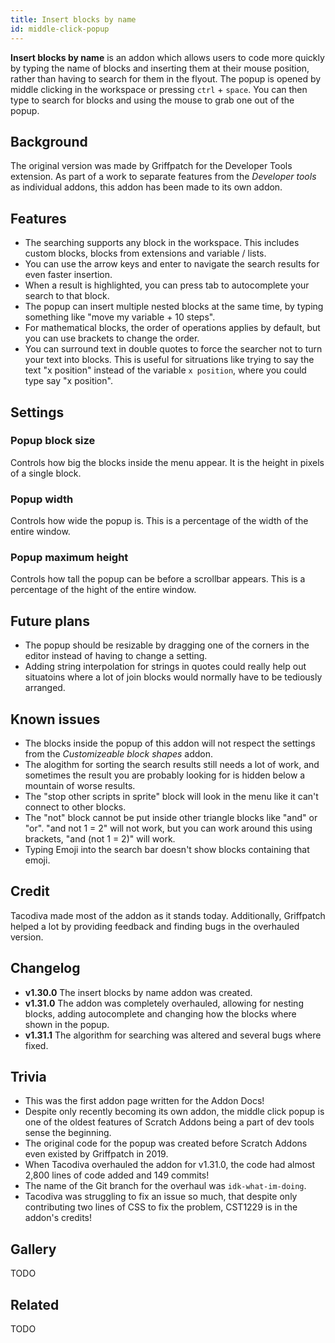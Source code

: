 ```yaml
---
title: Insert blocks by name
id: middle-click-popup
---
```


**Insert blocks by name** is an addon which allows users to code more quickly by typing the name of blocks and inserting them at their mouse position, rather than having to search for them in the flyout. The popup is opened by middle clicking in the workspace or pressing `ctrl` + `space`. You can then type to search for blocks and using the mouse to grab one out of the popup.

## Background

The original version was made by Griffpatch for the Developer Tools extension. As part of a work to separate features from the _Developer tools_ as individual addons, this addon has been made to its own addon.

## Features

- The searching supports any block in the workspace. This includes custom blocks, blocks from extensions and variable / lists.
- You can use the arrow keys and enter to navigate the search results for even faster insertion.
- When a result is highlighted, you can press tab to autocomplete your search to that block.
- The popup can insert multiple nested blocks at the same time, by typing something like "move my variable + 10 steps".
- For mathematical blocks, the order of operations applies by default, but you can use brackets to change the order.
- You can surround text in double quotes to force the searcher not to turn your text into blocks. This is useful for sitruations like trying to say the text "x position" instead of the variable `x position`, where you could type say "x position".

## Settings

### Popup block size

Controls how big the blocks inside the menu appear. It is the height in pixels of a single block.

### Popup width

Controls how wide the popup is. This is a percentage of the width of the entire window.

### Popup maximum height

Controls how tall the popup can be before a scrollbar appears. This is a percentage of the hight of the entire window.
 
## Future plans

- The popup should be resizable by dragging one of the corners in the editor instead of having to change a setting.
- Adding string interpolation for strings in quotes could really help out situatoins where a lot of join blocks would normally have to be tediously arranged.

## Known issues

- The blocks inside the popup of this addon will not respect the settings from the *Customizeable block shapes* addon.
- The alogithm for sorting the search results still needs a lot of work, and sometimes the result you are probably looking for is hidden below a mountain of worse results.
- The "stop other scripts in sprite" block will look in the menu like it can't connect to other blocks.
- The "not" block cannot be put inside other triangle blocks like "and" or "or". "and not 1 = 2" will not work, but you can work around this using brackets, "and (not 1 = 2)" will work.
- Typing Emoji into the search bar doesn't show blocks containing that emoji.

## Credit

Tacodiva made most of the addon as it stands today. Additionally, Griffpatch helped a lot by providing feedback and finding bugs in the overhauled version.

## Changelog

- **v1.30.0** The insert blocks by name addon was created.
- **v1.31.0** The addon was completely overhauled, allowing for nesting blocks, adding autocomplete and changing how the blocks where shown in the popup.
- **v1.31.1** The algorithm for searching was altered and several bugs where fixed.

## Trivia

- This was the first addon page written for the Addon Docs!
- Despite only recently becoming its own addon, the middle click popup is one of the oldest features of Scratch Addons being a part of dev tools sense the beginning.
- The original code for the popup was created before Scratch Addons even existed by Griffpatch in 2019.
- When Tacodiva overhauled the addon for v1.31.0, the code had almost 2,800 lines of code added and 149 commits!
- The name of the Git branch for the overhaul was `idk-what-im-doing`.
- Tacodiva was struggling to fix an issue so much, that despite only contributing two lines of CSS to fix the problem, CST1229 is in the addon's credits!

## Gallery

TODO

## Related

TODO
